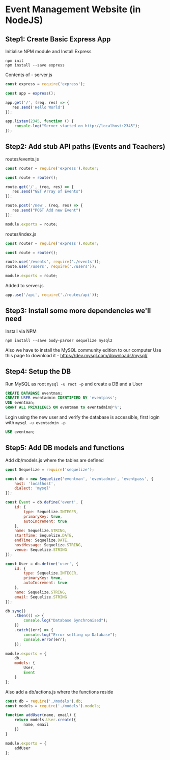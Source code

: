 # Event Management Website (in NodeJS)

## Step1: Create Basic Express App

Initialise NPM module and Install Express

```shell
npm init
npm install --save express
```

Contents of - server.js

```js
const express = require('express');

const app = express();

app.get('/', (req, res) => {
   res.send('Hello World')
});

app.listen(2345, function () {
    console.log("Server started on http://localhost:2345");
});
```

## Step2: Add stub API paths (Events and Teachers)

routes/events.js
```js
const router = require('express').Router;

const route = router();

route.get('/', (req, res) => {
   res.send("GET Array of Events")
});

route.post('/new', (req, res) => {
   res.send("POST Add new Event")
});

module.exports = route;
```

routes/index.js
```js
const router = require('express').Router;

const route = router();

route.use('/events', require('./events'));
route.use('/users', require('./users'));

module.exports = route;
```

Added to server.js

```js
app.use('/api', require('./routes/api'));
```

## Step3: Install some more dependencies we'll need

Install via NPM
```shell
npm install --save body-parser sequelize mysql2
```


Also we have to install the MySQL community edition to our computer
Use this page to download it -
<https://dev.mysql.com/downloads/mysql/>

## Step4: Setup the DB

Run MySQL as root `mysql -u root -p` and create a DB and a User

```sql
CREATE DATABASE eventman;
CREATE USER eventadmin IDENTIFIED BY 'eventpass';
USE eventman;
GRANT ALL PRIVILEGES ON eventman to eventadmin@'%';
```

Login using the new user and verify the database is accessible, first
login with `mysql -u eventadmin -p`


```sql
USE eventman;
```

## Step5: Add DB models and functions

Add db/models.js where the tables are defined

```js
const Sequelize = require('sequelize');

const db = new Sequelize('eventman', 'eventadmin', 'eventpass', {
    host: 'localhost',
    dialect: 'mysql'
});

const Event = db.define('event', {
    id: {
        type: Sequelize.INTEGER,
        primaryKey: true,
        autoIncrement: true
    },
    name: Sequelize.STRING,
    startTime: Sequelize.DATE,
    endTime: Sequelize.DATE,
    hostMessage: Sequelize.STRING,
    venue: Sequelize.STRING
});

const User = db.define('user', {
    id: {
        type: Sequelize.INTEGER,
        primaryKey: true,
        autoIncrement: true
    },
    name: Sequelize.STRING,
    email: Sequelize.STRING
});

db.sync()
    .then(() => {
        console.log("Database Synchronised");
    })
    .catch((err) => {
        console.log("Error setting up Database");
        console.error(err);
    });

module.exports = {
    db,
    models: {
        User,
        Event
    }
};
```

Also add a db/actions.js where the functions reside

```js
const db = require('./models').db;
const models = require('./models').models;

function addUser(name, email) {
    return models.User.create({
        name, email
    })
}

module.exports = {
    addUser
};
```